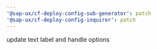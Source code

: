 ```yaml
---
'@sap-ux/cf-deploy-config-sub-generator': patch
'@sap-ux/cf-deploy-config-inquirer': patch
---
```


update text label and handle options
